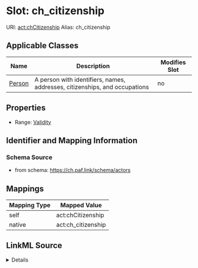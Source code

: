 

# Slot: ch_citizenship 



URI: [act:chCitizenship](https://ch.paf.link/schema/actors/chCitizenship)
Alias: ch_citizenship

<!-- no inheritance hierarchy -->





## Applicable Classes

| Name | Description | Modifies Slot |
| --- | --- | --- |
| [Person](Person.md) | A person with identifiers, names, addresses, citizenships, and occupations |  no  |






## Properties

* Range: [Validity](Validity.md)




## Identifier and Mapping Information






### Schema Source


* from schema: https://ch.paf.link/schema/actors




## Mappings

| Mapping Type | Mapped Value |
| ---  | ---  |
| self | act:chCitizenship |
| native | act:ch_citizenship |




## LinkML Source

<details>
```yaml
name: ch_citizenship
from_schema: https://ch.paf.link/schema/actors
rank: 1000
slot_uri: act:chCitizenship
alias: ch_citizenship
owner: Person
domain_of:
- Person
range: Validity

```
</details>